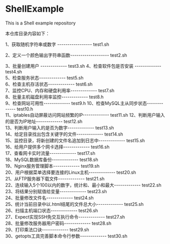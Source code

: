 # ShellExample
This is a Shell example repository

本仓库目录内容如下：

1、获取随机字符串或数字 -----------------  test1.sh

2、定义一个颜色输出字符串函数------------------- test2.sh

3、批量创建用户  -------------  test3.sh
4、检查软件包是否安装  -------------  test4.sh  
5、检查服务状态------------- test5.sh  
6、检查主机存活状态------------- test6.sh  
7、监控CPU、内存和硬盘利用率------------- test7.sh  
8、批量主机磁盘利用率监控------------- test8.h  
9、检查网站可用性------------- test9.h 
10、检查MySQL主从同步状态------------- test10.h  
11、iptables自动屏蔽访问网站频繁的IP------------- test11.sh
12、判断用户输入的是否为IP地址------------- test12.sh  
13、判断用户输入的是否为数字------------- test13.sh  
14、给定目录找出包含关键字的文件------------- test14.sh  
15、监控目录，将新创建的文件名追加到日志中------------- test15.sh  
16、给用户提供多个网卡选择------------- test16.sh  
17、查看网卡实时流量------------- test17.sh  
18、MySQL数据库备份------------- test18.sh  
19、Nginx服务管理脚本------------- test19.sh  
20、用户根据菜单选择要连接的Linux主机------------- test20.sh  
21、从FTP服务器下载文件------------- test21.sh  
22、连续输入5个100以内的数字，统计和、最小和最大------------- test22.sh  
23、将结果分别赋值给变量------------- test23.sh  
24、批量修改文件名------------- test24.sh  
25、统计当前目录中以.html结尾的文件总大小------------- test25.sh  
26、扫描主机端口状态------------- test26.sh  
27、Expect实现SSH免交互执行命令------------- test27.sh  
28、批量修改服务器用户密码------------- test28.sh  
29、打印乘法口诀------------- test29.sh  
30、getopts工具完善脚本命令行参数------------- test30.sh  
